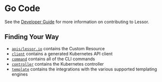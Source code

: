 # Go Code

See the [Developer Guide](../docs/developer-guide.md) for more information on contributing to Lessor.

## Finding Your Way

- [`apis/lessor.io`](./apis/lessor.io) contains the Custom Resource
- [`client`](./client) contains a generated Kubernetes API client
- [`command`](./command) contains all of the CLI commands
- [`controller`](./controller) contains the Kubernetes controller
- [`template`](./template) contains the integrations with the various supported templating engines
